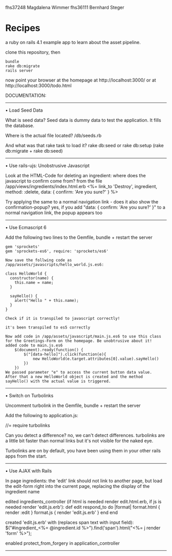 fhs37248 Magdalena Wimmer
fhs36111 Bernhard Steger

Recipes
=======

a ruby on rails 4.1 example app
to learn about the asset pipeline.

clone this repository, then

    bundle
    rake db:migrate
    rails server

now point your browser at the homepage at http://localhost:3000/
or at http://localhost:3000/todo.html 


DOCUMENTATION:

-----------------------------------------------------------------------------------------------------------------
• Load Seed Data

What is seed data? 
	Seed data is dummy data to test the application. It fills the database.
	
Where is the actual file located?
	/db/seeds.rb

And what was that rake task to load it?
	rake db:seed
	or
	rake db:setup  (rake db:migrate + rake db:seed)		
		
-----------------------------------------------------------------------------------------------------------------
• Use rails-ujs: Unobstrusive Javascript

Look at the HTML-Code for deleting an ingredient: where does the javascript to confirm come from?
	from the file /app/views/ingredients/index.html.erb
	<%= link_to 'Destroy', ingredient, method: :delete, data: { confirm: 'Are you sure?' } %>

Try applying the same to a normal navigation link - does it also show the confirmation-popup?
	yes, if you add  "data: { confirm: 'Are you sure?' }" to a normal navigation link, the popup appears too

-----------------------------------------------------------------------------------------------------------------
• Use Ecmascript 6

Add the following two lines to the Gemfile, bundle + restart the server

	gem 'sprockets'
	gem 'sprockets-es6', require: 'sprockets/es6'

	Now save the follwing code as /app/assets/javascripts/hello_world.js.es6:

	class HelloWorld {  
	  constructor(name) {
	    this.name = name;
	  }
	 
	  sayHello() {
	    alert("Hello " + this.name);
	  }
	}

	Check if it is transpiled to javascript correctly!

	it's been transpiled to es5 correctly

	Now add code in /app/assets/javascript/main.js.es6 to use this class for the Greetings-Form on the homepage. Be unobtrusive about it!
	added code to main.js.es6
		$(document).ready(function() {
			$("[data-hello]").click(function(e){
				new HelloWorld(e.target.attributes[0].value).sayHello()
			})
		})
	We passed parameter "e" to access the current button data value. 
	After that a new HelloWorld object is created and the method sayHello() with the actual value is triggered.

-----------------------------------------------------------------------------------------------------------------
• Switch on Turbolinks

Uncomment turbolink in the Gemfile, bundle + restart the server

Add the following to application.js:

//= require turbolinks

Can you detect a difference?
	no, we can't detect differences.
	turbolinks are a little bit faster than normal links but it's not visible for the naked eye.

Turbolinks are on by default, you have been using them in your other rails apps from the start.

-----------------------------------------------------------------------------------------------------------------
• Use AJAX with Rails

In page ingredients:
the 'edit' link should not link to another page, but load the edit-form right into the current page,
replacing the display of the ingredient name

edited ingredients_controller (if html is needed render edit.html.erb, if js is needed render 'edit.js.erb'):
	def edit
	    respond_to do |format|
	      format.html { render :edit }
	      format.js   { render 'edit.js.erb' }
	    end
	end

created 'edit.js.erb' with (replaces span text with input field):
	$("#ingredient_<%= @ingredient.id %>").find('span').html("<%= j render 'form' %>");

enabled protect_from_forgery in application_controller

-----------------------------------------------------------------------------------------------------------------

